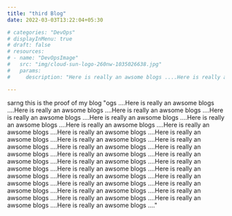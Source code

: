 ```yaml
---
title: "third Blog"
date: 2022-03-03T13:22:04+05:30

# categories: "DevOps"
# displayInMenu: true
# draft: false
# resources:
# - name: "DevOpsImage"
#   src: "img/cloud-sun-logo-260nw-1035026638.jpg"
#   params:
#     description: "Here is really an awsome blogs ....Here is really an awsome blogs ....Here is really an awsome blogs ....Here is really an awsome blogs ....Here is really an awsome blogs ....Here is really an awsome blogs ....Here is really an awsome blogs ....Here is really an awsome blogs ....Here is really an awsome blogs ...."

---
```

 sarng this is the proof of my blog
"ogs ....Here is really an awsome blogs ....Here is really an awsome blogs ....Here is really an awsome blogs ....Here is really an awsome blogs ....Here is really an awsome blogs ....Here is really an awsome blogs ....Here is really an awsome blogs ....Here is really an awsome blogs ....Here is really an awsome blogs ....Here is really an awsome blogs ....Here is really an awsome blogs ....Here is really an awsome blogs ....Here is really an awsome blogs ....Here is really an awsome blogs ....Here is really an awsome blogs ....Here is really an awsome blogs ....Here is really an awsome blogs ....Here is really an awsome blogs ....Here is really an awsome blogs ....Here is really an awsome blogs ....Here is really an awsome blogs ....Here is really an awsome blogs ....Here is really an awsome blogs ....Here is really an awsome blogs ....Here is really an awsome blogs ....Here is really an awsome blogs ....Here is really an awsome blogs ....Here is really an awsome blogs ....Here is really an awsome blogs ...."
